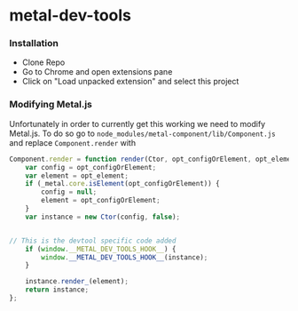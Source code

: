 # metal-dev-tools

### Installation

* Clone Repo
* Go to Chrome and open extensions pane
* Click on "Load unpacked extension" and select this project

### Modifying Metal.js
Unfortunately in order to currently get this working we need to modify Metal.js. To do so
go to `node_modules/metal-component/lib/Component.js` and replace `Component.render` with

```js
Component.render = function render(Ctor, opt_configOrElement, opt_element) {
	var config = opt_configOrElement;
	var element = opt_element;
	if (_metal.core.isElement(opt_configOrElement)) {
		config = null;
		element = opt_configOrElement;
	}
	var instance = new Ctor(config, false);


// This is the devtool specific code added
	if (window.__METAL_DEV_TOOLS_HOOK__) {
		window.__METAL_DEV_TOOLS_HOOK__(instance);
	}

	instance.render_(element);
	return instance;
};
```
